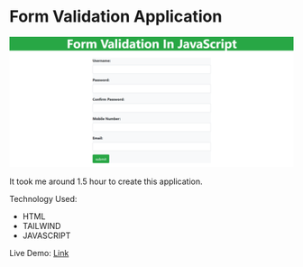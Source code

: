 # Form Validation Application

![thumbnail](./Thumbnail.PNG)

It took me around 1.5 hour to create this application.

Technology Used:
- HTML
- TAILWIND
- JAVASCRIPT


Live Demo: [Link](https://form-validatioon.netlify.app/)